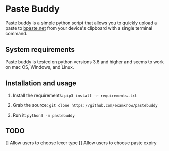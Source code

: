 # Paste Buddy
Paste buddy is a simple python script that allows you to quickly upload a paste to [bpaste.net](https://bpaste.net) from your device's clipboard with a single terminal command.

## System requirements
Paste buddy is tested on python versions 3.6 and higher and seems to work on mac
OS, Windows, and Linux.

## Installation and usage
1. Install the requirements: `pip3 install -r requirements.txt`

2. Grab the source: `git clone https://github.com/examknow/pastebuddy`

3. Run it: `python3 -m pastebuddy`

## TODO
[] Allow users to choose lexer type
[] Allow users to choose paste expiry
